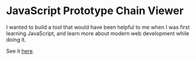 # JavaScript Prototype Chain Viewer

I wanted to build a tool that would have been helpful to me when I was first learning JavaScript, and learn more about modern web development while doing it.

See it [here](http://tansongyang.github.io/js-prototype-chain-viewer/).
